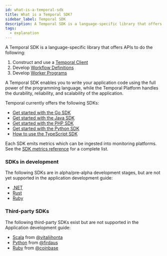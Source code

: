 ```yaml
---
id: what-is-a-temporal-sdk
title: What is a Temporal SDK?
sidebar_label: Temporal SDK
description: A Temporal SDK is a language-specific library that offers APIs to construct and use a Temporal Client to communicate with a Temporal Cluster, develop Workflow Definitions, and develop Worker Programs.
tags:
  - explanation
---
```


A Temporal SDK is a language-specific library that offers APIs to do the following:

1. Construct and use a [Temporal Client](/concepts/what-is-a-temporal-client)
2. Develop [Workflow Definitions](/concepts/what-is-a-workflow-definition)
3. Develop [Worker Programs](/concepts/what-is-a-worker-program)

A Temporal SDK enables you to write your application code using the full power of the programming language, while the Temporal Platform handles the durability, reliability, and scalability of the application.

Temporal currently offers the following SDKs:

- [Get started with the Go SDK](/application-development/foundations/?lang=go#add-your-sdk)
- [Get started with the Java SDK](/application-development/foundations/?lang=java#add-your-sdk)
- [Get started with the PHP SDK](/application-development/foundations/?lang=php)
- [Get started with the Python SDK](/application-development/foundations/?lang=python#add-your-sdk)
- [How to use the TypeScript SDK](/application-development/foundations/?lang=typescript#add-your-sdk)

Each SDK emits metrics which can be ingested into monitoring platforms.
See the [SDK metrics reference](/references/sdk-metrics) for a complete list.

### SDKs in development

The following SDKs are in alpha/pre-alpha development stages, but are not yet supported in the application development guide:

- [.NET](https://github.com/temporalio/sdk-dotnet)
- [Rust](https://github.com/temporalio/sdk-core)
- [Ruby](https://github.com/temporalio/sdk-ruby)

### Third-party SDKs

The following third-party SDKs exist but are not supported in the Application development guide:

- [Scala](https://github.com/vitaliihonta/zio-temporal) from [@vitaliihonta](https://github.com/vitaliihonta)
- [Python](https://github.com/firdaus/temporal-python-sdk) from [@firdaus](https://github.com/firdaus)
- [Ruby](https://github.com/coinbase/temporal-ruby) from [@coinbase](https://github.com/coinbase)
